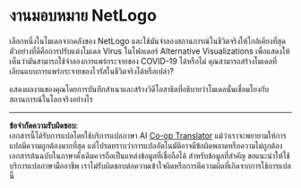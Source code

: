 <!--
CO_OP_TRANSLATOR_METADATA:
{
  "original_hash": "cf654ca60c7f86c8dad28596fb42994b",
  "translation_date": "2025-08-29T08:40:18+00:00",
  "source_file": "lessons/6-Other/23-MultiagentSystems/assignment.md",
  "language_code": "th"
}
-->
# งานมอบหมาย NetLogo

เลือกหนึ่งในโมเดลจากคลังของ NetLogo และใช้มันจำลองสถานการณ์ในชีวิตจริงให้ใกล้เคียงที่สุด ตัวอย่างที่ดีคือการปรับแต่งโมเดล Virus ในโฟลเดอร์ Alternative Visualizations เพื่อแสดงให้เห็นว่ามันสามารถใช้จำลองการแพร่กระจายของ COVID-19 ได้หรือไม่ คุณสามารถสร้างโมเดลที่เลียนแบบการแพร่กระจายของไวรัสในชีวิตจริงได้หรือเปล่า?

แสดงผลงานของคุณโดยการบันทึกสำเนาและสร้างวิดีโอสาธิตที่อธิบายว่าโมเดลนั้นเชื่อมโยงกับสถานการณ์ในโลกจริงอย่างไร

---

**ข้อจำกัดความรับผิดชอบ**:  
เอกสารนี้ได้รับการแปลโดยใช้บริการแปลภาษา AI [Co-op Translator](https://github.com/Azure/co-op-translator) แม้ว่าเราจะพยายามให้การแปลมีความถูกต้องมากที่สุด แต่โปรดทราบว่าการแปลอัตโนมัติอาจมีข้อผิดพลาดหรือความไม่ถูกต้อง เอกสารต้นฉบับในภาษาดั้งเดิมควรถือเป็นแหล่งข้อมูลที่เชื่อถือได้ สำหรับข้อมูลที่สำคัญ ขอแนะนำให้ใช้บริการแปลภาษามืออาชีพ เราไม่รับผิดชอบต่อความเข้าใจผิดหรือการตีความผิดที่เกิดจากการใช้การแปลนี้